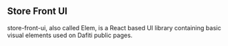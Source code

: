 ## Store Front UI

store-front-ui, also called Elem, is a React based UI library containing basic visual elements used on Dafiti public pages.